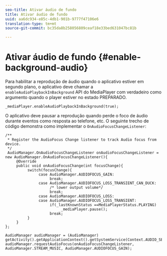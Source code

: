 ```yaml
---
seo-title: Ativar áudio de fundo
title: Ativar áudio de fundo
uuid: aa6dc934-e85c-4db1-901b-9777f47106e6
translation-type: tm+mt
source-git-commit: bc35da8b258056809ceaf18e33bed631047bc81b

---
```



# Ativar áudio de fundo {#enable-background-audio}

Para habilitar a reprodução de áudio quando o aplicativo estiver em segundo plano, o aplicativo deve chamar a `enableAudioPlaybackInBackground` API do MediaPlayer com verdadeiro como argumento quando o player estiver no estado PREPARADO.

```
_mediaPlayer.enableAudioPlaybackInBackground(true);
```

O aplicativo deve pausar a reprodução quando perde o foco de áudio durante eventos como resposta ao telefone, etc. O seguinte trecho de código demonstra como implementar o `OnAudioFocusChangeListener`:

```
/** 
 * Register the AudioFocus Change listener to track Audio focus from device. 
 */ 
 AudioManager.OnAudioFocusChangeListener onAudioFocusChangeListener = new AudioManager.OnAudioFocusChangeListener(){ 
     @Override 
     public void onAudioFocusChange(int focusChange){ 
          switch(focusChange){ 
               case AudioManager.AUDIOFOCUS_GAIN: 
                    break; 
               case AudioManager.AUDIOFOCUS_LOSS_TRANSIENT_CAN_DUCK: 
                    /* lower output volume*/ 
                    break; 
               case AudioManager.AUDIOFOCUS_LOSS: 
               case AudioManager.AUDIOFOCUS_LOSS_TRANSIENT: 
                    if(_lastKnownStatus ==MediaPlayerStatus.PLAYING) 
                         _mediaPlayer.pause(); 
                    break; 
          } 
     } 
}; 
 
AudioManager audioManager = (AudioManager) getActivity().getApplicationContext().getSystemService(Context.AUDIO_SERVICE); 
audioManager.requestAudioFocus(onAudioFocusChangeListener, AudioManager.STREAM_MUSIC, AudioManager.AUDIOFOCUS_GAIN);
```
